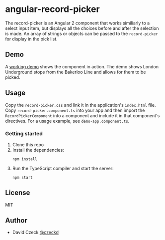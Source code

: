 # angular-record-picker

The record-picker is an Angular 2 component that works similiarly to a select 
input item, but displays all the choices before and after the selection is 
made. An array of strings or objects can be passed to the `record-picker` for 
display in the pick list.

## Demo

A [working demo](http://czeckd.github.io/angular-record-picker/demo/) shows
the component in action. The demo shows London Underground stops from the 
Bakerloo Line and allows for them to be picked.

## Usage

Copy the `record-picker.css` and link it in the application's `index.html` 
file. Copy `record-picker.component.ts` into your app and then import the
`RecordPickerComponent` into a component and include it in that component's
directives. For a usage example, see `demo-app.component.ts`.

### Getting started

1. Clone this repo
1. Install the dependencies:
	```
    npm install
	```
1. Run the TypeScript compiler and start the server:
	```
	npm start
	```

## License

MIT


## Author
- David Czeck [@czeckd](https://github.com/czeckd)
